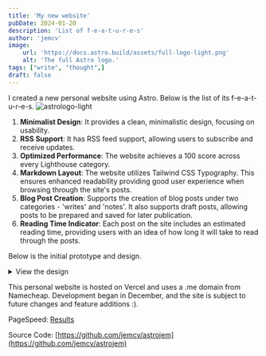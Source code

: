 ```yaml
---
title: 'My new website'
pubDate: 2024-01-20
description: 'List of f-e-a-t-u-r-e-s'
author: 'jemcv'
image:
    url: 'https://docs.astro.build/assets/full-logo-light.png'
    alt: 'The full Astro logo.'
tags: ["write", "thought",]
draft: false
---
```


I created a new personal website using Astro. Below is the list of its f-e-a-t-u-r-e-s.
![astrologo-light](https://docs.astro.build/assets/full-logo-light.png)

1. **Minimalist Design**: It provides a clean, minimalistic design, focusing on usability.
2. **RSS Support**: It has RSS feed support, allowing users to subscribe and receive updates.
3. **Optimized Performance**: The website achieves a 100 score across every Lighthouse category.
4. **Markdown Layout**: The website utilizes Tailwind CSS Typography. This ensures enhanced readability providing good user experience when browsing through the site's posts.
5. **Blog Post Creation**: Supports the creation of blog posts under two categories - 'writes' and 'notes'. It also supports draft posts, allowing posts to be prepared and saved for later publication.
6. **Reading Time Indicator**: Each post on the site includes an estimated reading time, providing users with an idea of how long it will take to read through the posts.

Below is the initial prototype and design.
<details>
  <summary>
    View the design
  </summary>
    <iframe class="w-full aspect-video" style="border: 1px solid rgba(0, 0, 0, 0.1);" src="https://www.figma.com/embed?embed_host=share&url=https%3A%2F%2Fwww.figma.com%2Ffile%2FJxmraYp50JntSU1SKYZNpr%2FUntitled%3Ftype%3Ddesign%26node-id%3D0%253A1%26mode%3Ddesign%26t%3D8wyu0QnaeyLF7UCM-1" allowfullscreen></iframe>
</details>

This personal website is hosted on Vercel and uses a .me domain from Namecheap. Development began in December, and the site is subject to future changes and feature additions :). 

PageSpeed: [Results](https://pagespeed.web.dev/analysis/https-jemcv-me/8x1tytl1vv)

Source Code: [https://github.com/jemcv/astrojem](https://github.com/jemcv/astrojem)

